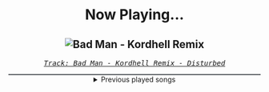 <div align="center"> 
<h1>Now Playing...</h1>

![Bad Man - Kordhell Remix](https://i.scdn.co/image/ab67616d00001e02a4304cb1273a7fbaa0a47d3e)
--
_<samp><a href="https://open.spotify.com/track/3iebfHmYMs8dUcAC5qSQ8Y">Track: Bad Man - Kordhell Remix - Disturbed</a></samp>_

<div style="border: 1px #4B5054 solid"></div>
<details>
  <summary>
    Previous played songs
  </summary>
  <table>
    <thead>
      <tr>
        <th>
          Artist
        </th>
        <th>
          Song
        </th>
        <th>
          Link
        </th>
      </tr>
    </thead>
    <tbody>
      <tr><td>Disturbed</td><td>Bad Man - Kordhell Remix</td><td><a href="https://open.spotify.com/track/3iebfHmYMs8dUcAC5qSQ8Y">https://open.spotify.com/track/3iebfHmYMs8dUcAC5qSQ8Y</a></td></tr><tr><td>Disturbed</td><td>Bad Man - Kordhell Remix</td><td><a href="https://open.spotify.com/track/3iebfHmYMs8dUcAC5qSQ8Y">https://open.spotify.com/track/3iebfHmYMs8dUcAC5qSQ8Y</a></td></tr><tr><td>Orbit Culture</td><td>From The Inside</td><td><a href="https://open.spotify.com/track/6ROHkoMA1RohwSGFgnEQzI">https://open.spotify.com/track/6ROHkoMA1RohwSGFgnEQzI</a></td></tr><tr><td>Orbit Culture</td><td>From The Inside</td><td><a href="https://open.spotify.com/track/6ROHkoMA1RohwSGFgnEQzI">https://open.spotify.com/track/6ROHkoMA1RohwSGFgnEQzI</a></td></tr><tr><td>ENMA</td><td>9 Schwertscheiden</td><td><a href="https://open.spotify.com/track/1aXNdmw4aJ1zlctiTjV1iC">https://open.spotify.com/track/1aXNdmw4aJ1zlctiTjV1iC</a></td></tr><tr><td>Anbu Monastir</td><td>Dattebayo</td><td><a href="https://open.spotify.com/track/0fVgS14RhyOpQ5oGuoHbE0">https://open.spotify.com/track/0fVgS14RhyOpQ5oGuoHbE0</a></td></tr><tr><td>ENMA</td><td>Königschakra</td><td><a href="https://open.spotify.com/track/1aMZNULT5x5EHC1tceVcX4">https://open.spotify.com/track/1aMZNULT5x5EHC1tceVcX4</a></td></tr><tr><td>Harper</td><td>Weight Of The World (feat. We Came As Romans & Brand Of Sacrifice)</td><td><a href="https://open.spotify.com/track/3q9ZMDGbCBKQ7rfChHolXO">https://open.spotify.com/track/3q9ZMDGbCBKQ7rfChHolXO</a></td></tr><tr><td>Harper</td><td>Weight Of The World (feat. We Came As Romans & Brand Of Sacrifice)</td><td><a href="https://open.spotify.com/track/3q9ZMDGbCBKQ7rfChHolXO">https://open.spotify.com/track/3q9ZMDGbCBKQ7rfChHolXO</a></td></tr><tr><td>Orbit Culture</td><td>From The Inside</td><td><a href="https://open.spotify.com/track/6ROHkoMA1RohwSGFgnEQzI">https://open.spotify.com/track/6ROHkoMA1RohwSGFgnEQzI</a></td></tr><tr><td>Orbit Culture</td><td>From The Inside</td><td><a href="https://open.spotify.com/track/6ROHkoMA1RohwSGFgnEQzI">https://open.spotify.com/track/6ROHkoMA1RohwSGFgnEQzI</a></td></tr><tr><td>Orbit Culture</td><td>From The Inside</td><td><a href="https://open.spotify.com/track/6ROHkoMA1RohwSGFgnEQzI">https://open.spotify.com/track/6ROHkoMA1RohwSGFgnEQzI</a></td></tr><tr><td>Rain Paris</td><td>Baby Boy</td><td><a href="https://open.spotify.com/track/7Defx7TAl7RRYZeS9FXkPX">https://open.spotify.com/track/7Defx7TAl7RRYZeS9FXkPX</a></td></tr><tr><td>Rain Paris</td><td>Baby Boy</td><td><a href="https://open.spotify.com/track/7Defx7TAl7RRYZeS9FXkPX">https://open.spotify.com/track/7Defx7TAl7RRYZeS9FXkPX</a></td></tr><tr><td>Rain Paris</td><td>Baby Boy</td><td><a href="https://open.spotify.com/track/7Defx7TAl7RRYZeS9FXkPX">https://open.spotify.com/track/7Defx7TAl7RRYZeS9FXkPX</a></td></tr><tr><td>Rain Paris</td><td>Baby Boy</td><td><a href="https://open.spotify.com/track/7Defx7TAl7RRYZeS9FXkPX">https://open.spotify.com/track/7Defx7TAl7RRYZeS9FXkPX</a></td></tr><tr><td>Rain Paris</td><td>Baby Boy</td><td><a href="https://open.spotify.com/track/7Defx7TAl7RRYZeS9FXkPX">https://open.spotify.com/track/7Defx7TAl7RRYZeS9FXkPX</a></td></tr><tr><td>Rain Paris</td><td>Baby Boy</td><td><a href="https://open.spotify.com/track/7Defx7TAl7RRYZeS9FXkPX">https://open.spotify.com/track/7Defx7TAl7RRYZeS9FXkPX</a></td></tr><tr><td>Rain Paris</td><td>Baby Boy</td><td><a href="https://open.spotify.com/track/7Defx7TAl7RRYZeS9FXkPX">https://open.spotify.com/track/7Defx7TAl7RRYZeS9FXkPX</a></td></tr><tr><td>Rain Paris</td><td>Baby Boy</td><td><a href="https://open.spotify.com/track/7Defx7TAl7RRYZeS9FXkPX">https://open.spotify.com/track/7Defx7TAl7RRYZeS9FXkPX</a></td></tr>
    </tbody>
  </table>
</details>

</div>
